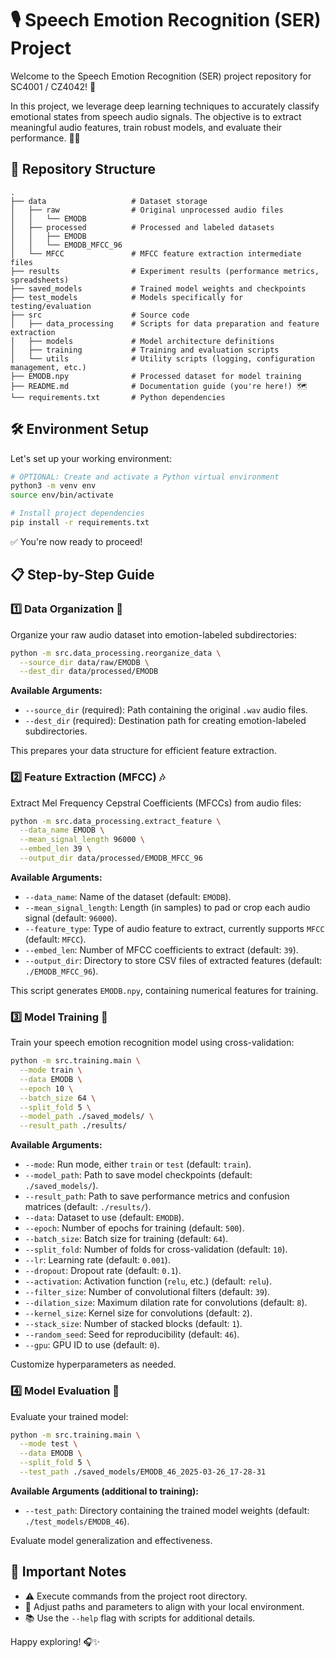 # 🎙️ Speech Emotion Recognition (SER) Project

Welcome to the Speech Emotion Recognition (SER) project repository for SC4001 / CZ4042! 🚀

In this project, we leverage deep learning techniques to accurately classify emotional states from speech audio signals. The objective is to extract meaningful audio features, train robust models, and evaluate their performance. 🧠🎶

## 📁 Repository Structure

```
.
├── data                   # Dataset storage
│   ├── raw                # Original unprocessed audio files
│   │   └── EMODB
│   ├── processed          # Processed and labeled datasets
│   │   ├── EMODB
│   │   └── EMODB_MFCC_96
│   └── MFCC               # MFCC feature extraction intermediate files
├── results                # Experiment results (performance metrics, spreadsheets)
├── saved_models           # Trained model weights and checkpoints
├── test_models            # Models specifically for testing/evaluation
├── src                    # Source code
│   ├── data_processing    # Scripts for data preparation and feature extraction
│   ├── models             # Model architecture definitions
│   ├── training           # Training and evaluation scripts
│   └── utils              # Utility scripts (logging, configuration management, etc.)
├── EMODB.npy              # Processed dataset for model training
├── README.md              # Documentation guide (you're here!) 🗺️
└── requirements.txt       # Python dependencies
```

## 🛠️ Environment Setup

Let's set up your working environment:

```bash
# OPTIONAL: Create and activate a Python virtual environment
python3 -m venv env
source env/bin/activate

# Install project dependencies
pip install -r requirements.txt
```

✅ You're now ready to proceed!

## 📋 Step-by-Step Guide

### 1️⃣ Data Organization 📂

Organize your raw audio dataset into emotion-labeled subdirectories:

```bash
python -m src.data_processing.reorganize_data \
  --source_dir data/raw/EMODB \
  --dest_dir data/processed/EMODB
```

**Available Arguments:**
- `--source_dir` (required): Path containing the original `.wav` audio files.
- `--dest_dir` (required): Destination path for creating emotion-labeled subdirectories.

This prepares your data structure for efficient feature extraction.

### 2️⃣ Feature Extraction (MFCC) 🎶

Extract Mel Frequency Cepstral Coefficients (MFCCs) from audio files:

```bash
python -m src.data_processing.extract_feature \
  --data_name EMODB \
  --mean_signal_length 96000 \
  --embed_len 39 \
  --output_dir data/processed/EMODB_MFCC_96
```

**Available Arguments:**
- `--data_name`: Name of the dataset (default: `EMODB`).
- `--mean_signal_length`: Length (in samples) to pad or crop each audio signal (default: `96000`).
- `--feature_type`: Type of audio feature to extract, currently supports `MFCC` (default: `MFCC`).
- `--embed_len`: Number of MFCC coefficients to extract (default: `39`).
- `--output_dir`: Directory to store CSV files of extracted features (default: `./EMODB_MFCC_96`).

This script generates `EMODB.npy`, containing numerical features for training.

### 3️⃣ Model Training 🚀

Train your speech emotion recognition model using cross-validation:

```bash
python -m src.training.main \
  --mode train \
  --data EMODB \
  --epoch 10 \
  --batch_size 64 \
  --split_fold 5 \
  --model_path ./saved_models/ \
  --result_path ./results/
```

**Available Arguments:**
- `--mode`: Run mode, either `train` or `test` (default: `train`).
- `--model_path`: Path to save model checkpoints (default: `./saved_models/`).
- `--result_path`: Path to save performance metrics and confusion matrices (default: `./results/`).
- `--data`: Dataset to use (default: `EMODB`).
- `--epoch`: Number of epochs for training (default: `500`).
- `--batch_size`: Batch size for training (default: `64`).
- `--split_fold`: Number of folds for cross-validation (default: `10`).
- `--lr`: Learning rate (default: `0.001`).
- `--dropout`: Dropout rate (default: `0.1`).
- `--activation`: Activation function (`relu`, etc.) (default: `relu`).
- `--filter_size`: Number of convolutional filters (default: `39`).
- `--dilation_size`: Maximum dilation rate for convolutions (default: `8`).
- `--kernel_size`: Kernel size for convolutions (default: `2`).
- `--stack_size`: Number of stacked blocks (default: `1`).
- `--random_seed`: Seed for reproducibility (default: `46`).
- `--gpu`: GPU ID to use (default: `0`).

Customize hyperparameters as needed.

### 4️⃣ Model Evaluation 🧪

Evaluate your trained model:

```bash
python -m src.training.main \
  --mode test \
  --data EMODB \
  --split_fold 5 \
  --test_path ./saved_models/EMODB_46_2025-03-26_17-28-31
```

**Available Arguments (additional to training):**
- `--test_path`: Directory containing the trained model weights (default: `./test_models/EMODB_46`).

Evaluate model generalization and effectiveness.

## 📌 Important Notes

- ⚠️ Execute commands from the project root directory.
- 🔧 Adjust paths and parameters to align with your local environment.
- 📚 Use the `--help` flag with scripts for additional details.

Happy exploring! 🎧✨


